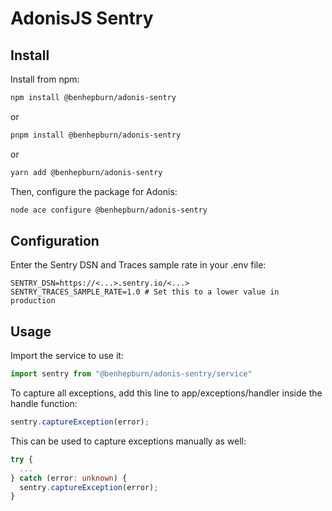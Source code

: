 # AdonisJS Sentry

## Install

Install from npm:

```sh
npm install @benhepburn/adonis-sentry
```

or

```sh
pnpm install @benhepburn/adonis-sentry
```

or

```sh
yarn add @benhepburn/adonis-sentry
```

Then, configure the package for Adonis:

```sh
node ace configure @benhepburn/adonis-sentry
```

## Configuration

Enter the Sentry DSN and Traces sample rate in your .env file:

```dotenv
SENTRY_DSN=https://<...>.sentry.io/<...>
SENTRY_TRACES_SAMPLE_RATE=1.0 # Set this to a lower value in production
```

## Usage

Import the service to use it:

```ts
import sentry from "@benhepburn/adonis-sentry/service"
```

To capture all exceptions, add this line to app/exceptions/handler inside the handle function:

```ts
sentry.captureException(error);
```

This can be used to capture exceptions manually as well:

```ts
try {
  ...
} catch (error: unknown) {
  sentry.captureException(error);
}
```
